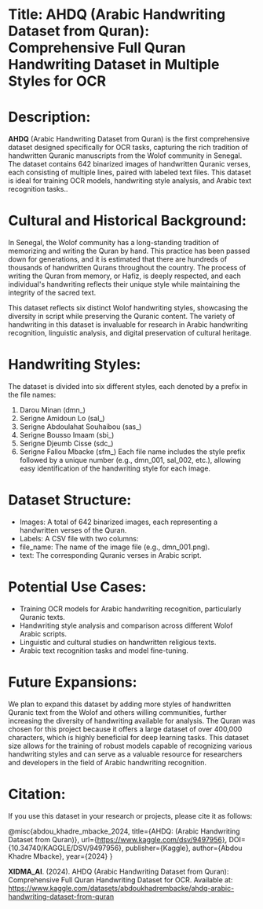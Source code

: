 # **Title**: AHDQ (Arabic Handwriting Dataset from Quran): Comprehensive Full Quran Handwriting Dataset in Multiple Styles for OCR

# **Description:**

**AHDQ** (Arabic Handwriting Dataset from Quran) is the first comprehensive dataset designed specifically for OCR tasks, capturing the rich tradition of handwritten Quranic manuscripts from the Wolof community in Senegal. The dataset contains 642 binarized images of handwritten Quranic verses, each consisting of multiple lines, paired with labeled text files. This dataset is ideal for training OCR models, handwriting style analysis, and Arabic text recognition tasks..

# **Cultural and Historical Background:**
In Senegal, the Wolof community has a long-standing tradition of memorizing and writing the Quran by hand. This practice has been passed down for generations, and it is estimated that there are hundreds of thousands of handwritten Qurans throughout the country. The process of writing the Quran from memory, or Hafiz, is deeply respected, and each individual's handwriting reflects their unique style while maintaining the integrity of the sacred text.

This dataset reflects six distinct Wolof handwriting styles, showcasing the diversity in script while preserving the Quranic content. The variety of handwriting in this dataset is invaluable for research in Arabic handwriting recognition, linguistic analysis, and digital preservation of cultural heritage.

# **Handwriting Styles:**
The dataset is divided into six different styles, each denoted by a prefix in the file names:

1. Darou Minan (dmn_)
2. Serigne Amidoun Lo (sal_)
3. Serigne Abdoulahat Souhaibou (sas_)
4. Serigne Bousso Imaam (sbi_)
5. Serigne Djeumb Cisse (sdc_)
6. Serigne Fallou Mbacke (sfm_)
Each file name includes the style prefix followed by a unique number (e.g., dmn_001, sal_002, etc.), allowing easy identification of the handwriting style for each image.

# **Dataset Structure:**
- Images: A total of 642 binarized images, each representing a handwritten verses of the Quran.
- Labels: A CSV file with two columns:
 - file_name: The name of the image file (e.g., dmn_001.png).
 - text: The corresponding Quranic verses in Arabic script.

# **Potential Use Cases:**
- Training OCR models for Arabic handwriting recognition, particularly Quranic texts.
- Handwriting style analysis and comparison across different Wolof Arabic scripts.
- Linguistic and cultural studies on handwritten religious texts.
- Arabic text recognition tasks and model fine-tuning.

# **Future Expansions:**
We plan to expand this dataset by adding more styles of handwritten Quranic text from the Wolof and others willing communities, further increasing the diversity of handwriting available for analysis. The Quran was chosen for this project because it offers a large dataset of over 400,000 characters, which is highly beneficial for deep learning tasks. This dataset size allows for the training of robust models capable of recognizing various handwriting styles and can serve as a valuable resource for researchers and developers in the field of Arabic handwriting recognition.

# **Citation:**
If you use this dataset in your research or projects, please cite it as follows:

@misc{abdou_khadre_mbacke_2024,
	title={AHDQ: (Arabic Handwriting Dataset from Quran)},
	url={https://www.kaggle.com/dsv/9497956},
	DOI={10.34740/KAGGLE/DSV/9497956},
	publisher={Kaggle},
	author={Abdou Khadre Mbacke},
	year={2024}
}

**XIDMA_AI**. (2024). AHDQ (Arabic Handwriting Dataset from Quran): Comprehensive Full Quran Handwriting Dataset for OCR. Available at: https://www.kaggle.com/datasets/abdoukhadrembacke/ahdq-arabic-handwriting-dataset-from-quran

